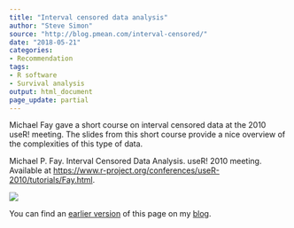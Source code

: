 ```yaml
---
title: "Interval censored data analysis"
author: "Steve Simon"
source: "http://blog.pmean.com/interval-censored/"
date: "2018-05-21"
categories:
- Recommendation
tags:
- R software
- Survival analysis
output: html_document
page_update: partial
---
```


Michael Fay gave a short course on interval censored data at the 2010
useR! meeting. The slides from this short course provide a nice overview
of the complexities of this type of data.

<!---More--->

Michael P. Fay. Interval Censored Data Analysis. useR! 2010 meeting.
Available at
<https://www.r-project.org/conferences/useR-2010/tutorials/Fay.html>.

![](http://www.pmean.com/new-images/18/interval-censored01.png)

You can find an [earlier version][sim1] of this page on my [blog][sim2].

[sim1]: http://blog.pmean.com/interval-censored/
[sim2]: http://blog.pmean.com


